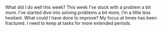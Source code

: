 What did I do well this week?
This week I’ve stuck with a problem a bit more. I’ve started dive into solving problems a bit more, I’m a little less hesitant.
What could I have done to improve?
My focus at times has been fractured. I need to keep at tasks for more extended periods. 

